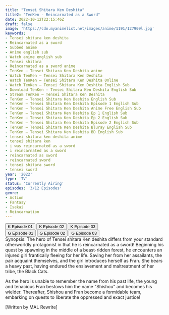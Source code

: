 ```yaml
---
title: "Tensei Shitara Ken Deshita"
title2: "TenKen - Reincarnated as a Sword"
date: 2022-10-12T22:15:46Z
draft: false
image: 'https://cdn.myanimelist.net/images/anime/1191/127909l.jpg'
keywords:
- Tensei shitara ken deshita
- Reincarnated as a sword
- Subbed anime
- Anime english sub
- Watch anime english sub
- Tensei shitara
- Reincarnated as a sword anime
- TenKen – Tensei Shitara Ken Deshita anime
- Watch TenKen – Tensei Shitara Ken Deshita
- Watch TenKen – Tensei Shitara Ken Deshita Online
- Watch TenKen – Tensei Shitara Ken Deshita English Sub
- Download TenKen – Tensei Shitara Ken Deshita English Sub
- Stream TenKen – Tensei Shitara Ken Deshita
- TenKen – Tensei Shitara Ken Deshita English Sub
- TenKen – Tensei Shitara Ken Deshita Episode 1 English Sub
- TenKen – Tensei Shitara Ken Deshita Anime Free English Sub
- TenKen – Tensei Shitara Ken Deshita Ep 1 English Sub
- TenKen – Tensei Shitara Ken Deshita Ep 2 English Sub
- TenKen – Tensei Shitara Ken Deshita Episode 2 English Sub
- TenKen – Tensei Shitara Ken Deshita Bluray English Sub
- TenKen – Tensei Shitara Ken Deshita BD English Sub
- tensei shitara ken deshita anime
- tensei shitara ken
- i was reincarnated as a sword
- i reincarnated as a sword
- reincarnated as sword
- reincarnated sword
- tensei shitara sword
- tensei sword
year: '2022'
type: 'TV'
status: 'Currently Airing'
episodes: '3/12 Episodes'
genre:
- Action
- Fantasy
- Isekai
- Reincarnation
---
```


<div class="d-g gg-10">
<div class="d-g gg-5 gtc-r ai-c">
<button onclick="window.open('?kwf=anime/TenseiShitaraKenDeshita/Tensei Shitara Ken Deshita - 01','_blank')">K Episode 01</button>
<button onclick="window.open('?kwf=anime/TenseiShitaraKenDeshita/Tensei Shitara Ken Deshita - 02','_blank')">K Episode 02</button>
<button onclick="window.open('?kwf=anime/TenseiShitaraKenDeshita/Tensei Shitara Ken Deshita - 03','_blank')">K Episode 03</button>
</div>
<div class="d-g gg-5 gtc-r ai-c">
<button onclick="window.open('?gog=tensei-shitara-ken-deshita-episode-1','_blank')">G Episode 01</button>
<button onclick="window.open('?gog=tensei-shitara-ken-deshita-episode-2','_blank')">G Episode 02</button>
<button onclick="window.open('?gog=tensei-shitara-ken-deshita-episode-3','_blank')">G Episode 03</button>
</div>
</div>
<div class="bc-1 p-5 d-g gg-5">Synopsis: The hero of Tensei shitara Ken deshita differs from your standard otherworldly protagonist in that he is reincarnated as a sword! Beginning his quest by spawning in the middle of a beast-ridden forest, he encounters an injured girl frantically fleeing for her life. Saving her from her assailants, the pair acquaint themselves, and the girl introduces herself as Fran. She bears a heavy past, having endured the enslavement and maltreatment of her tribe, the Black Cats.

As the hero is unable to remember the name from his past life, the young and tenacious Fran bestows him the name "Shishou" and becomes his wielder. Thereafter, Shishou and Fran become a formidable team, embarking on quests to liberate the oppressed and exact justice!

[Written by MAL Rewrite]
</div>